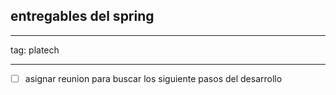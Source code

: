 ## entregables del spring

---

tag: platech

---

- [ ] asignar reunion para buscar los siguiente pasos del desarrollo

